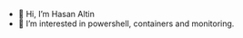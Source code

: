 - 👋 Hi, I’m Hasan Altin
- 👀 I’m interested in powershell, containers and monitoring.

<!---
hasanaltin/hasanaltin is a ✨ special ✨ repository because its `README.md` (this file) appears on your GitHub profile.
You can click the Preview link to take a look at your changes.
--->
